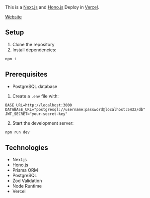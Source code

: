 This is a [Next.js](https://nextjs.org) and [Hono.js](https://hono.dev/docs/getting-started/vercel) Deploy in [Vercel](https://vercel.com).

[Website](hono-with-nextjs.vercel.app)

## Setup
1. Clone the repository
2. Install dependencies:
```bash
npm i
```

## Prerequisites
- PostgreSQL database

1. Create a `.env` file with:
```
BASE_URL=http://localhost:3000
DATABASE_URL="postgresql://username:password@localhost:5432/db"
JWT_SECRET="your-secret-key"
```

<!-- 4. Generate Prisma client:
```bash
npm run prisma:generate
```

5. Run database migrations:
```bash
npm run prisma:migrate
``` -->

2. Start the development server:
```bash
npm run dev
```

<!-- ## API Endpoints
- `/auth/register`: User registration
- `/auth/login`: User login
- `/posts`: Create, read posts
- `/users`: User profile management
- `/interactions`: Like, comment, follow functionalities -->

## Technologies
- Next.js
- Hono.js
- Prisma ORM
- PostgreSQL
- Zod Validation
- Node Runtime
- Vercel